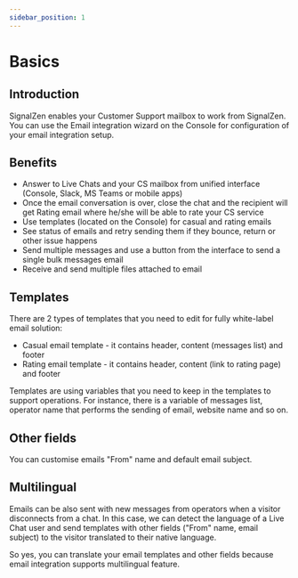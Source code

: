 ```yaml
---
sidebar_position: 1
---
```


# Basics

## Introduction
SignalZen enables your Customer Support mailbox to work from SignalZen. You can use the Email integration wizard on the Console for configuration of your email integration setup.

## Benefits

* Answer to Live Chats and your CS mailbox from unified interface (Console, Slack, MS Teams or mobile apps)
* Once the email conversation is over, close the chat and the recipient will get Rating email where he/she will be able to rate your CS service
* Use templates (located on the Console) for casual and rating emails
* See status of emails and retry sending them if they bounce, return or other issue happens
* Send multiple messages and use a button from the interface to send a single bulk messages email
* Receive and send multiple files attached to email

## Templates

There are 2 types of templates that you need to edit for fully white-label email solution:
* Casual email template - it contains header, content (messages list) and footer
* Rating email template - it contains header, content (link to rating page) and footer

Templates are using variables that you need to keep in the templates to support operations. For instance, there is a variable of messages list, operator name that performs the sending of email, website name and so on.

## Other fields

You can customise emails "From" name and default email subject.

## Multilingual

Emails can be also sent with new messages from operators when a visitor disconnects from a chat. In this case, we can detect the language of a Live Chat user and send templates with other fields ("From" name, email subject) to the visitor translated to their native language.

So yes, you can translate your email templates and other fields because email integration supports multilingual feature.  
